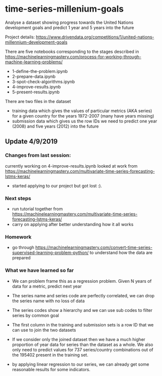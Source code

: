 # time-series-millenium-goals
Analyse a dataset showing progress towards the United Nations development goals and predict 1 year and 5 years into the future

Project details:
https://www.drivendata.org/competitions/1/united-nations-millennium-development-goals

There are five notebooks corresponding to the stages described in https://machinelearningmastery.com/process-for-working-through-machine-learning-problems/

* 1-define-the-problem.ipynb
* 2-prepare-data.ipynb 
* 3-spot-check-algorithms.ipynb
* 4-improve-results.ipynb
* 5-present-results.ipynb

There are two files in the dataset
* training data which gives the values of particular metrics (AKA series) for a given country for the years 1972-2007 (many have years missing)
* submission data which gives us the row IDs we need to predict one year (2008) and five years (2012) into the future

## Update 4/9/2019

### Changes from last session:
currently working on 4-improve-results.ipynb
looked  at work from https://machinelearningmastery.com/multivariate-time-series-forecasting-lstms-keras/
- started applying to our project but got lost :).

### Next steps

- run tutorial together from https://machinelearningmastery.com/multivariate-time-series-forecasting-lstms-keras/
- carry on applying after better understanding how it all works

### Homework

- go through https://machinelearningmastery.com/convert-time-series-supervised-learning-problem-python/ to understand how the data are prepared


### What we have learned so far
* We can problem frame this as a regression problem. Given N years of data for a metric, predict next year

* The series name and series code are perfectly correlated, we can drop the series name with no loss of data
* The series codes show a hierarchy and we can use sub codes to filter series by common goal

* The first column in the training and submission sets is a row ID that we can use to join the two datasets
* If we consider only the joined dataset then we have a much higher proportion of year data for series than the dataset as a whole. We also only need to predict values for 737 series/country combinations out of the 195402 present in the training set.

* by applying linear regression to our series, we can already get some reasonable results for some indicators. 
